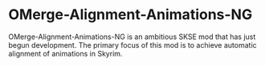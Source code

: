 # OMerge-Alignment-Animations-NG

OMerge-Alignment-Animations-NG is an ambitious SKSE mod that has just begun development. The primary focus of this mod is to achieve automatic alignment of animations in Skyrim.
